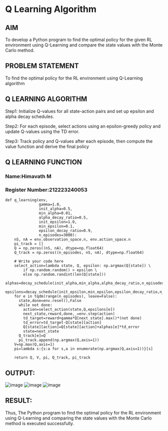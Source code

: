 # Q Learning Algorithm


## AIM
To develop a Python program to find the optimal policy for the given RL environment using Q-Learning and compare the state values with the Monte Carlo method.
## PROBLEM STATEMENT
To find the optimal policy for the RL environment using Q-Learning algorithm
## Q LEARNING ALGORITHM
Step1:
Initialize Q-values for all state-action pairs and set up epsilon and alpha decay schedules.

Step2:
For each episode, select actions using an epsilon-greedy policy and update Q-values using the TD error.

Step3:
Track policy and Q-values after each episode, then compute the value function and derive the final policy
## Q LEARNING FUNCTION
### Name:Himavath M
### Register Number:212223240053
```
def q_learning(env,
               gamma=1.0,
               init_alpha=0.5,
               min_alpha=0.01,
               alpha_decay_ratio=0.5,
               init_epsilon=1.0,
               min_epsilon=0.1,
               epsilon_decay_ratio=0.9,
               n_episodes=3000):
    nS, nA = env.observation_space.n, env.action_space.n
    pi_track = []
    Q = np.zeros((nS, nA), dtype=np.float64)
    Q_track = np.zeros((n_episodes, nS, nA), dtype=np.float64)

    # Write your code here
    select_action=lambda state, Q, epsilon: np.argmax(Q[state]) \
        if np.random.random() > epsilon \
        else np.random.randint(len(Q[state]))
    alphas=decay_schedule(init_alpha,min_alpha,alpha_decay_ratio,n_episodes)
    epsilons=decay_schedule(init_epsilon,min_epsilon,epsilon_decay_ratio,n_episodes)
    for e in tqdm(range(n_episodes), leave=False):
      state,done=env.reset(),False
      while not done:
        action=select_action(state,Q,epsilons[e])
        next_state,reward,done,_=env.step(action)
        td_target=reward+gamma*Q[next_state].max()*(not done)
        td_error=td_target-Q[state][action]
        Q[state][action]=Q[state][action]+alphas[e]*td_error
        state=next_state
      Q_track[e]=Q
      pi_track.append(np.argmax(Q,axis=1))
    V=np.max(Q,axis=1)
    pi=lambda s:{s:a for s,a in enumerate(np.argmax(Q,axis=1))}[s]

    return Q, V, pi, Q_track, pi_track
```

## OUTPUT:
![image](https://github.com/user-attachments/assets/d06818c2-ed15-4752-86ee-f6ebb67a6b08)
![image](https://github.com/user-attachments/assets/3faa677b-88ae-4f91-8469-ac7b81b22795)
![image](https://github.com/user-attachments/assets/5310e7b1-cde8-403c-9fd3-d2b38dd5496e)

## RESULT:
Thus, The Python program to find the optimal policy for the RL environment using Q-Learning and comparing the state values with the Monte Carlo method is executed successfully.

